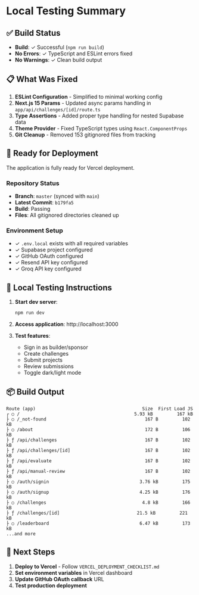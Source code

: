# Local Testing Summary

## ✅ Build Status
- **Build**: ✓ Successful (`npm run build`)
- **No Errors**: ✓ TypeScript and ESLint errors fixed
- **No Warnings**: ✓ Clean build output

## 📋 What Was Fixed

1. **ESLint Configuration** - Simplified to minimal working config
2. **Next.js 15 Params** - Updated async params handling in `app/api/challenges/[id]/route.ts`
3. **Type Assertions** - Added proper type handling for nested Supabase data
4. **Theme Provider** - Fixed TypeScript types using `React.ComponentProps`
5. **Git Cleanup** - Removed 153 gitignored files from tracking

## 🚀 Ready for Deployment

The application is fully ready for Vercel deployment.

### Repository Status
- **Branch**: `master` (synced with `main`)
- **Latest Commit**: `b179fa5`
- **Build**: Passing
- **Files**: All gitignored directories cleaned up

### Environment Setup
- ✓ `.env.local` exists with all required variables
- ✓ Supabase project configured
- ✓ GitHub OAuth configured
- ✓ Resend API key configured
- ✓ Groq API key configured

## 🧪 Local Testing Instructions

1. **Start dev server**:
   ```bash
   npm run dev
   ```

2. **Access application**: http://localhost:3000

3. **Test features**:
   - Sign in as builder/sponsor
   - Create challenges
   - Submit projects
   - Review submissions
   - Toggle dark/light mode

## 📦 Build Output

```
Route (app)                                        Size  First Load JS
┌ ○ /                                           5.93 kB         167 kB
├ ○ /_not-found                                     167 B         102 kB
├ ○ /about                                          172 B         106 kB
├ ƒ /api/challenges                                 167 B         102 kB
├ ƒ /api/challenges/[id]                            167 B         102 kB
├ ƒ /api/evaluate                                   167 B         102 kB
├ ƒ /api/manual-review                              167 B         102 kB
├ ○ /auth/signin                                  3.76 kB         175 kB
├ ○ /auth/signup                                  4.25 kB         176 kB
├ ○ /challenges                                    4.8 kB         166 kB
├ ƒ /challenges/[id]                             21.5 kB         221 kB
├ ○ /leaderboard                                  6.47 kB         173 kB
...and more
```

## 🔗 Next Steps

1. **Deploy to Vercel** - Follow `VERCEL_DEPLOYMENT_CHECKLIST.md`
2. **Set environment variables** in Vercel dashboard
3. **Update GitHub OAuth callback** URL
4. **Test production deployment**

